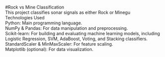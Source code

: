 #Rock vs Mine Classification  
This project classifies sonar signals as either Rock or Minegu  
Technologies Used  
Python: Main programming language.  
NumPy & Pandas: For data manipulation and preprocessing.  
Scikit-learn: For building and evaluating machine learning models, including Logistic Regression, SVM, AdaBoost, Voting, and Stacking classifiers.  
StandardScaler & MinMaxScaler: For feature scaling.  
Matplotlib (optional): For data visualization.  
